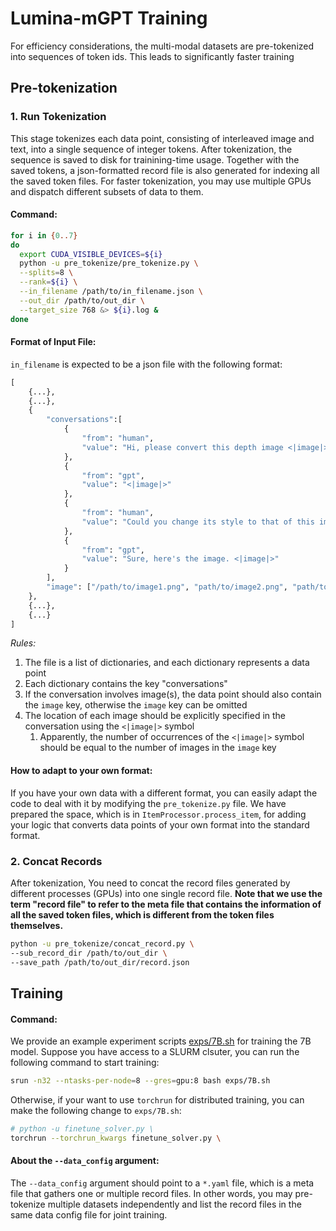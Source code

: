 # Lumina-mGPT Training

For efficiency considerations, the multi-modal datasets are pre-tokenized into sequences of token ids. This leads to significantly faster training

## Pre-tokenization


### 1. Run Tokenization

This stage tokenizes each data point, consisting of interleaved image and text, into a single sequence of integer tokens. After tokenization, the sequence is saved to disk for trainining-time usage. Together with the saved tokens, a json-formatted record file is also generated for indexing all the saved token files. For faster tokenization, you may use multiple GPUs and dispatch different subsets of data to them.

#### Command:

```bash
for i in {0..7}
do
  export CUDA_VISIBLE_DEVICES=${i}
  python -u pre_tokenize/pre_tokenize.py \
  --splits=8 \
  --rank=${i} \
  --in_filename /path/to/in_filename.json \
  --out_dir /path/to/out_dir \
  --target_size 768 &> ${i}.log &
done
```

#### Format of Input File:

`in_filename` is expected to be a json file with the following format:
```python
[
    {...},
    {...},
    {
        "conversations":[
            {
                "from": "human",
                "value": "Hi, please convert this depth image <|image|> to a color image"
            },
            {
                "from": "gpt",
                "value": "<|image|>"
            },
            {
                "from": "human",
                "value": "Could you change its style to that of this image? <|image|>"
            },
            {
                "from": "gpt",
                "value": "Sure, here's the image. <|image|>"
            }
        ],
        "image": ["/path/to/image1.png", "path/to/image2.png", "path/to/image3.png", "path/to/image4.png"]
    },
    {...},
    {...}
]
```

*Rules:*

1. The file is a list of dictionaries, and each dictionary represents a data point
2. Each dictionary contains the key "conversations"
3. If the conversation involves image(s), the data point should also contain the `image` key, otherwise the `image` key can be omitted
4. The location of each image should be explicitly specified in the conversation using the `<|image|>` symbol
   1. Apparently, the number of occurrences of the `<|image|>` symbol should be equal to the number of images in the `image` key


#### How to adapt to your own format:

If you have your own data with a different format, you can easily adapt the code to deal with it by modifying the `pre_tokenize.py` file.
We have prepared the space, which is in `ItemProcessor.process_item`, for adding your logic that converts data points of your own format into the standard format.

### 2. Concat Records

After tokenization, You need to concat the record files generated by different processes (GPUs) into one single record file.
**Note that we use the term "record file" to refer to the meta file that contains the information of all the saved token files,
which is different from the token files themselves.**

```bash
python -u pre_tokenize/concat_record.py \
--sub_record_dir /path/to/out_dir \
--save_path /path/to/out_dir/record.json
```

## Training

#### Command:
We provide an example experiment scripts [exps/7B.sh](exps/7B.sh) for training the 7B model. Suppose you have access to a SLURM clsuter, you can run the following command to start training:

```bash
srun -n32 --ntasks-per-node=8 --gres=gpu:8 bash exps/7B.sh
```

Otherwise, if your want to use `torchrun` for distributed training, you can make the following change to `exps/7B.sh`:
```bash
# python -u finetune_solver.py \
torchrun --torchrun_kwargs finetune_solver.py \
```

#### About the `--data_config` argument:
The ``--data_config`` argument should point to a `*.yaml` file, which is a meta file that gathers one or multiple record files.
In other words, you may pre-tokenize multiple datasets independently and list the record files in the same data config file
for joint training.
